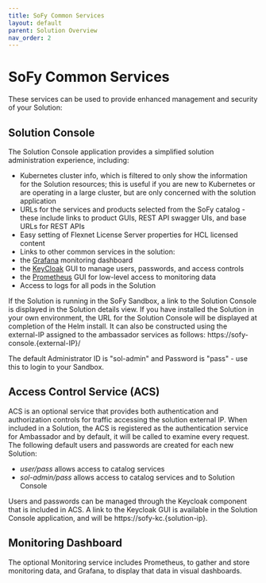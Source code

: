 ```yaml
---
title: SoFy Common Services
layout: default
parent: Solution Overview
nav_order: 2
---
```


# **SoFy Common Services**

These services can be used to provide enhanced management and security of your Solution:

## **Solution Console**
The Solution Console  application provides a simplified solution administration experience, including:
*	Kubernetes cluster info, which is filtered to only show the information for the Solution resources; this is useful if you are new to Kubernetes or are operating in a large cluster, but are only concerned with the solution application
*	URLs for the services and products selected from the SoFy catalog - these include links to product GUIs, REST API swagger UIs, and base URLs for REST APIs
*	Easy setting of Flexnet License Server properties for HCL licensed content
*	Links to other common services in the solution:
  * the [Grafana](https://grafana.com/) monitoring dashboard
  * the [KeyCloak](https://www.keycloak.org/) GUI to manage users, passwords, and access controls
  * the [Prometheus](https://prometheus.io/) GUI for low-level access to monitoring data
* Access to logs for all pods in the Solution

If the Solution is running in the SoFy Sandbox, a link to the Solution Console is displayed in the Solution details view.
If you have installed the Solution in your own environment, the URL for the Solution Console will be displayed at completion of the Helm install. It can also be constructed using the external-IP assigned to the ambassador services as follows: h<span>ttps://sofy-console.{external-IP}/

The default Administrator ID is "sol-admin" and Password is "pass" - use this to login to your Sandbox.


## **Access Control Service (ACS)**
ACS is an optional service that provides both authentication and authorization controls for traffic accessing the solution external IP. When included in a Solution, the ACS is registered as the authentication service for Ambassador and by default, it will be called to examine every request. The following default users and passwords are created for each new Solution:

* *user/pass* allows access to catalog services
* *sol-admin/pass* allows access to catalog services and to Solution Console 

Users and passwords can be managed through the Keycloak component that is included in ACS. A link to the Keycloak GUI is available in the Solution Console  application, and will be h<span>ttps://sofy-kc.{solution-ip}.

## **Monitoring Dashboard**

The optional Monitoring service includes Prometheus, to gather and store monitoring data, and Grafana, to display that data in visual dashboards.
